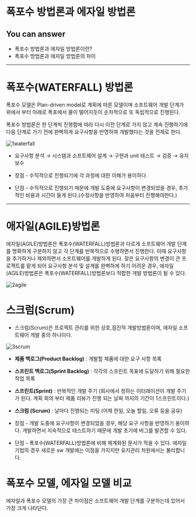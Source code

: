 # 폭포수 방법론과 에자일 방법론



## You can answer
- 폭포수 방법론과 에자일 방법론이란?
- 폭포수 방법론과 에자일 방법론의 차이

---

# 폭포수(WATERFALL) 방법론
폭포수 모델은 Plan-driven model로 계획에 따른 모델이며 소프트웨어 개발 단계가 위에서 부터 아래로 폭포에서 물이 떨어지듯이 순차적으로 또 독립적으로 진행된다.

폭포수 방법론은 한 단계씩 진행함에 따라 다시 이전 단계로 가지 않고 계속 진행하기에 다음 단계로 가기 전에 완벽하게 요구사항을 반영하여 개발했다는 것을 전제로 한다.

![1waterfall](https://user-images.githubusercontent.com/22022393/116057949-48c61100-a6ba-11eb-8d4f-e03bfe224f1b.png)

- 요구사항 분석 → 시스템과 소프트웨어 설계 → 구현과 unit 테스트 → 검증 → 유지보수

- 장점 - 수직적으로 진행되기에 각 과정에 대한 이해가 용이하다.
- 단점 - 수직적으로 진행되기 때문에 개발 도중에 요구사항이 변경되었을 경우, 추가적인 비용과 시간이 들게 된다.(수정사항을 반영하여 처음부터 진행해야한다.)


---

# 애자일(AGILE)방법론
애자일(AGILE)방법론은 폭포수(WATERFALL)방법론과 다르게 소프트웨어 개발 단계를 명확하게 구분하지 않고 각 단계를 반복적으로 수행하면서 진행한다. 이때 요구사항을 추가하거나 제외하면서 소프트웨어를 개발하게 된다.
잦은 요구사항의 변경이 큰 프로젝트를 맡게 되어 요구사항 분석 및 설계를 완벽하게 하기 어려운 경우, 애자일(AGILE)방법론은 폭포수(WATERFALL)방법론보다 적합한 개발 방법론이 될 수 있다.

![2agile](https://user-images.githubusercontent.com/22022393/116059456-d22a1300-a6bb-11eb-904d-30f554b03931.png)

# 스크럼(Scrum)
- 스크럼(Scrum)은 프로젝트 관리를 위한 상호,점진적 개발방법론이며, 애자일 소프트웨어 개발 중의 하나이다.

![3scrum](https://user-images.githubusercontent.com/22022393/116059942-5da3a400-a6bc-11eb-858c-4b27cb457343.png)

- __제품 백로그(Product Backlog)__ : 개발할 제품에 대한 요구 사항 목록
- __스프린트 백로그(Sprint Backlog)__ : 각각의 스프린트 목표에 도달하기 위해 필요한 작업 목록
- __스프린트(Sprint)__ : 반복적인 개발 주기 (회사에서 정하는 이터레이션이 개발 주기가 된다. 계획 회의 부터 제품 리뷰가 진행 되는 날짜 까지의 기간이 1스프린트이다.)
- __스크럼 (Scrum)__ : 날마다 진행되는 미팅 (어제 한일, 오늘 할일, 오류 등을 공유)

- 장점 - 개발 도중에 요구사항이 변경되었을 경우, 해당 요구 사항을 반영하기 용이하다.
개발하면서 지속적으로 테스트하기 때문에 개발 초기에 버그를 발견할 수 있다.
- 단점 - 폭포수(WATERFALL)방법론에 비해 체계화된 문서가 적을 수 있다. 에자일 기법의 경우 새로운 sw 개발에는 이점을 가지지만 유지관리 차원에서는 불리합니다.

# 폭포수 모델, 에자일 모델 비교
에자일과 폭포수 모델의 가장 큰 차이점은 소프트웨어 개발 단계를 구분하는데 있어서 가장 크게 나타단다.
